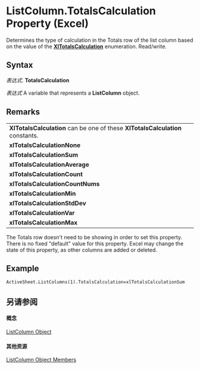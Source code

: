 
# ListColumn.TotalsCalculation Property (Excel)

Determines the type of calculation in the Totals row of the list column based on the value of the  **[XlTotalsCalculation](49e816b8-9f78-afd7-a107-e8628774b1ac.md)** enumeration. Read/write.


## Syntax

 _表达式_. **TotalsCalculation**

 _表达式_ A variable that represents a **ListColumn** object.


## Remarks


||
|:-----|
|**XlTotalsCalculation** can be one of these **XlTotalsCalculation** constants.|
|**xlTotalsCalculationNone**|
|**xlTotalsCalculationSum**|
|**xlTotalsCalculationAverage**|
|**xlTotalsCalculationCount**|
|**xlTotalsCalculationCountNums**|
|**xlTotalsCalculationMin**|
|**xlTotalsCalculationStdDev**|
|**xlTotalsCalculationVar**|
|**xlTotalsCalculationMax**|
The Totals row doesn't need to be showing in order to set this property. There is no fixed "default" value for this property. Excel may change the state of this property, as other columns are added or deleted.


## Example


```
ActiveSheet.ListColumns(1).TotalsCalculation=xlTotalsCalculationSum
```


## 另请参阅


#### 概念


[ListColumn Object](c2060e4a-2340-c606-f272-1e4dad6964d0.md)
#### 其他资源


[ListColumn Object Members](http://msdn.microsoft.com/library/fc0854b0-0c1b-639c-f060-c6cd68279496%28Office.15%29.aspx)